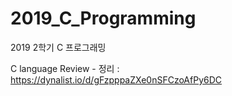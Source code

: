 # 2019_C_Programming
2019 2학기 C 프로그래밍

C language Review - 정리 : https://dynalist.io/d/gFzpppaZXe0nSFCzoAfPy6DC
